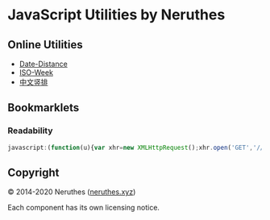 # JavaScript Utilities by Neruthes

## Online Utilities

- [Date-Distance](https://neruthes.xyz/jsu/u/date-distance/)
- [ISO-Week](https://neruthes.xyz/jsu/u/iso-week/)
- [中文竖排](https://neruthes.xyz/jsu/u/zh-vertical/)

## Bookmarklets

### Readability

```javascript
javascript:(function(u){var xhr=new XMLHttpRequest();xhr.open('GET','//neruthes.xyz/jsu/'+u);xhr.onload=function(){eval(xhr.responseText);console.log('Loaded '+u);};xhr.send();})('readability/type-strong-sansserif.js')
```

## Copyright

© 2014-2020 Neruthes ([neruthes.xyz](https://neruthes.xyz/))

Each component has its own licensing notice.
